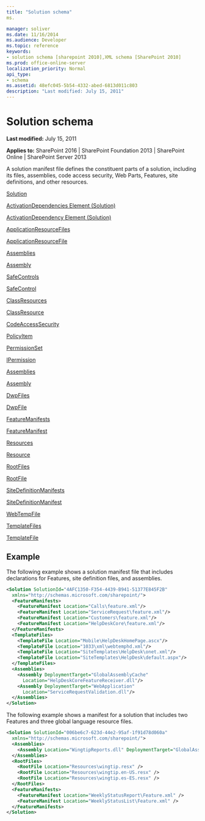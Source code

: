 ```yaml
---
title: "Solution schema"
ms.

manager: soliver
ms.date: 11/16/2014
ms.audience: Developer
ms.topic: reference
keywords:
- solution schema [sharepoint 2010],XML schema [SharePoint 2010]
ms.prod: office-online-server
localization_priority: Normal
api_type:
- schema
ms.assetid: 48efc045-5b54-4332-abed-6813d011c803
description: "Last modified: July 15, 2011"
---
```


# Solution schema

 **Last modified:** July 15, 2011 
  
 **Applies to:** SharePoint 2016 | SharePoint Foundation 2013 | SharePoint Online | SharePoint Server 2013
  
A solution manifest file defines the constituent parts of a solution, including its files, assemblies, code access security, Web Parts, Features, site definitions, and other resources.
  
[Solution](solution-element-solution.md)
  
[ActivationDependencies Element (Solution)](activationdependencies-element-solution.md)
  
[ActivationDependency Element (Solution)](activationdependency-element-solution.md)
  
[ApplicationResourceFiles](applicationresourcefiles-element-solution.md)
  
[ApplicationResourceFile](applicationresourcefile-element-solution.md)
  
[Assemblies](assemblies-element-solutionassemblies.md)
  
[Assembly](assembly-element-solutionassemblies.md)
  
[SafeControls](safecontrols-element-solution.md)
  
[SafeControl](safecontrol-element-solution.md)
  
[ClassResources](classresources-element-solution.md)
  
[ClassResource](classresource-element-solution.md)
  
[CodeAccessSecurity](codeaccesssecurity-element-solution.md)
  
[PolicyItem](policyitem-element-solution.md)
  
[PermissionSet](permissionset-element-solution.md)
  
[IPermission](ipermission-element-solution.md)
  
[Assemblies](assemblies-element-solutioncodeaccesssecurity.md)
  
[Assembly](assembly-element-solutioncodeaccesssecurity.md)
  
[DwpFiles](dwpfiles-element-solution.md)
  
[DwpFile](dwpfile-element-solution.md)
  
[FeatureManifests](featuremanifests-element-solution.md)
  
[FeatureManifest](featuremanifest-element-solution.md)
  
[Resources](resources-element-solution.md)
  
[Resource](resource-element-solution.md)
  
[RootFiles](rootfiles-element-solution.md)
  
[RootFile](rootfile-element-solution.md)
  
[SiteDefinitionManifests](sitedefinitionmanifests-element-solution.md)
  
[SiteDefinitionManifest](sitedefinitionmanifest-element-solution.md)
  
[WebTempFile](webtempfile-element-solution.md)
  
[TemplateFiles](templatefiles-element-solution.md)
  
[TemplateFile](templatefile-element-solution.md)
  
## Example

The following example shows a solution manifest file that includes declarations for Features, site definition files, and assemblies.
  
```XML
<Solution SolutionId="4AFC1350-F354-4439-B941-51377E845F2B" 
  xmlns="http://schemas.microsoft.com/sharepoint/">
  <FeatureManifests>
    <FeatureManifest Location="Calls\feature.xml"/>
    <FeatureManifest Location="ServiceRequest\feature.xml"/>
    <FeatureManifest Location="Customers\feature.xml"/>
    <FeatureManifest Location="HelpDeskCore\feature.xml"/>
  </FeatureManifests>
  <TemplateFiles>
    <TemplateFile Location="Mobile\HelpDeskHomePage.ascx"/>
    <TemplateFile Location="1033\xml\webtemphd.xml"/>
    <TemplateFile Location="SiteTemplates\HelpDesk\onet.xml"/>
    <TemplateFile Location="SiteTemplates\HelpDesk\default.aspx"/>
  </TemplateFiles>
  <Assemblies>
    <Assembly DeploymentTarget="GlobalAssemblyCache"
      Location="HelpDeskCoreFeatureReceiver.dll"/>
    <Assembly DeploymentTarget="WebApplication"
      Location="ServiceRequestValidation.dll"/>
  </Assemblies>
</Solution>
```

The following example shows a manifest for a solution that includes two Features and three global language resource files.
  
```XML
<Solution SolutionId="006be6c7-623d-44e2-95af-1f91d78d060a"
  xmlns="http://schemas.microsoft.com/sharepoint/">
  <Assemblies>
    <Assembly Location="WingtipReports.dll" DeploymentTarget="GlobalAssemblyCache" />
  </Assemblies>
  <RootFiles>
    <RootFile Location="Resources\wingtip.resx" />
    <RootFile Location="Resources\wingtip.en-US.resx" />
    <RootFile Location="Resources\wingtip.es-ES.resx" />
  </RootFiles>
  <FeatureManifests>
    <FeatureManifest Location="WeeklyStatusReport\Feature.xml" />
    <FeatureManifest Location="WeeklyStatusList\Feature.xml" />
  </FeatureManifests>
</Solution>
```


